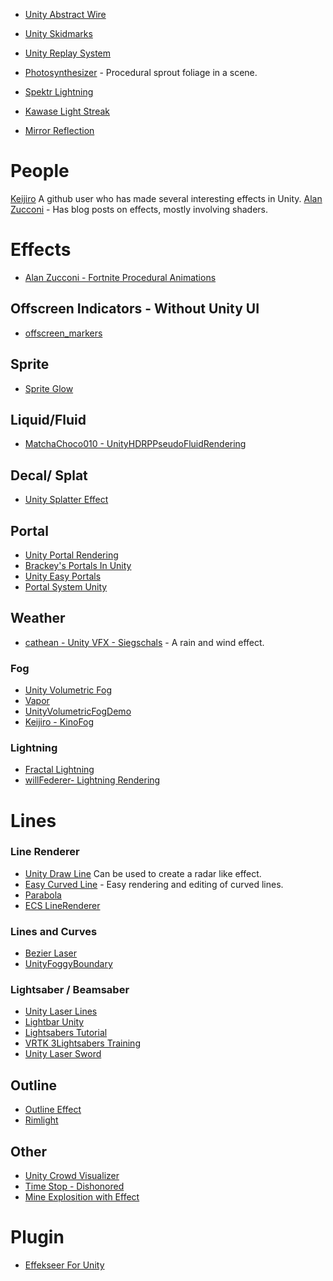 

* [Unity Abstract Wire](https://github.com/qine/unity-abstract-wire)
* [Unity Skidmarks](https://github.com/Nition/UnitySkidmarks)

* [Unity Replay System](https://github.com/RyanAlexanderSingh/UnityReplaySystem)

* [Photosynthesizer](https://github.com/alexismorin/Photosynthesizer) - Procedural sprout foliage in a scene.
* [Spektr Lightning](https://github.com/keijiro/SpektrLightning)
* [Kawase Light Streak](https://github.com/nobnak/KawaseLightStreakUnity)
* [Mirror Reflection](https://github.com/fuqunaga/MirrorReflection)

# People
[Keijiro](https://github.com/keijiro) A github user who has made several interesting effects in Unity.
[Alan Zucconi](https://www.alanzucconi.com/) - Has blog posts on effects, mostly involving shaders.
# Effects

* [Alan Zucconi - Fortnite Procedural Animations](https://www.alanzucconi.com/2018/09/17/shader-showcase-saturday-10/)

## Offscreen Indicators - Without Unity UI
* [offscreen_markers
](https://github.com/zloedi/offscreen_markers)
## Sprite

* [Sprite Glow](https://github.com/Elringus/SpriteGlow)

## Liquid/Fluid

* [MatchaChoco010 - UnityHDRPPseudoFluidRendering](https://github.com/MatchaChoco010/UnityHDRPPseudoFluidRendering)

## Decal/ Splat

* [Unity Splatter Effect](https://github.com/axelbjornsson/UnitySplatterEffect)


## Portal
* [Unity Portal Rendering](https://github.com/pr0g/unity-portal-rendering)
* [Brackey's Portals In Unity](https://github.com/Brackeys/Portal-In-Unity)
* [Unity Easy Portals](https://github.com/williambl/unity-easy-portals)
* [Portal System Unity](https://github.com/zachdavids/PortalSystemUnity)

## Weather

* [cathean - Unity VFX - Siegschals](https://github.com/cathean/UnityVFX-siegschals) - A rain and wind effect.

### Fog

* [Unity Volumetric Fog](https://github.com/SiiMeR/unity-volumetric-fog)
* [Vapor](https://github.com/ArthurBrussee/Vapor)
* [UnityVolumetricFogDemo](https://github.com/uhiko512/UnityVolumetricFogDemo)
* [Keijiro - KinoFog](https://github.com/keijiro/KinoFog)

### Lightning

* [Fractal Lightning](https://github.com/noobdawn/Fractal-Lightning-Unity)
* [willFederer- Lightning Rendering](https://github.com/willFederer/LightningRendering)
# Lines

### Line Renderer
* [Unity Draw Line](https://github.com/mitsuyacider/UnityDrawLine) Can be used to create a radar like effect.
* [Easy Curved Line](https://github.com/gpvigano/EasyCurvedLine) - Easy rendering and editing of curved lines.
* [Parabola](https://github.com/KimHeeRyeong/Parabola)
* [ECS LineRenderer](https://github.com/5argon/ECSLineRenderer)
### Lines and Curves
* [Bezier Laser](https://github.com/sunduk/BezierLaser)
* [UnityFoggyBoundary](https://github.com/vdvman1/UnityFoggyBoundary)

### Lightsaber / Beamsaber
* [Unity Laser Lines](https://github.com/williamrjackson/UnityLaserLines)
* [Lightbar Unity](https://github.com/maydinunlu/lightbar-unity)
* [Lightsabers Tutorial](https://github.com/Roland09/Lightsabers-Tutorial)
* [VRTK 3Lightsabers Training](https://github.com/pickettd/vrtk3-lightsaber-training)
* [Unity Laser Sword](https://github.com/jjxtra/UnityLaserSword)

## Outline
* [Outline Effect](https://github.com/cakeslice/Outline-Effect)
* [Rimlight](https://github.com/AdultLink/Rimlight)


## Other

* [Unity Crowd Visualizer](https://github.com/hsaikia/Unity-Crowd-Visualizer)
* [Time Stop - Dishonored](https://github.com/Iria-Dev/Unity-TimeStop-Example)
* [Mine Explosition with Effect](https://github.com/leventeren/Unity-Mine-Explosion-With-Effect)

# Plugin
* [Effekseer For Unity](https://github.com/effekseer/EffekseerForUnity)
